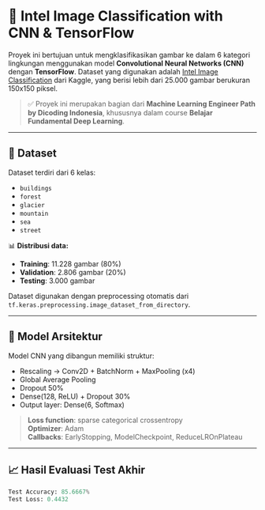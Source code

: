 # 🧠 Intel Image Classification with CNN & TensorFlow

Proyek ini bertujuan untuk mengklasifikasikan gambar ke dalam 6 kategori lingkungan menggunakan model **Convolutional Neural Networks (CNN)** dengan **TensorFlow**. Dataset yang digunakan adalah [Intel Image Classification](https://www.kaggle.com/datasets/puneet6060/intel-image-classification) dari Kaggle, yang berisi lebih dari 25.000 gambar berukuran 150x150 piksel.

> ✅ Proyek ini merupakan bagian dari **Machine Learning Engineer Path by Dicoding Indonesia**, khususnya dalam course **Belajar Fundamental Deep Learning**.

---

## 📁 Dataset

Dataset terdiri dari 6 kelas:
- `buildings`
- `forest`
- `glacier`
- `mountain`
- `sea`
- `street`

📊 **Distribusi data:**
- **Training**: 11.228 gambar (80%)
- **Validation**: 2.806 gambar (20%)
- **Testing**: 3.000 gambar

Dataset digunakan dengan preprocessing otomatis dari `tf.keras.preprocessing.image_dataset_from_directory`.

---

## 🧠 Model Arsitektur

Model CNN yang dibangun memiliki struktur:

- Rescaling → Conv2D + BatchNorm + MaxPooling (x4)
- Global Average Pooling
- Dropout 50%
- Dense(128, ReLU) + Dropout 30%
- Output layer: Dense(6, Softmax)

> **Loss function**: sparse categorical crossentropy  
> **Optimizer**: Adam  
> **Callbacks**: EarlyStopping, ModelCheckpoint, ReduceLROnPlateau

---

## 📈 Hasil Evaluasi Test Akhir

```python
Test Accuracy: 85.6667%
Test Loss: 0.4432

